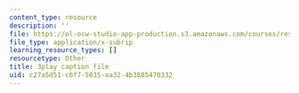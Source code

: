 ```yaml
---
content_type: resource
description: ''
file: https://ol-ocw-studio-app-production.s3.amazonaws.com/courses/res-ll-005-mathematics-of-big-data-and-machine-learning-january-iap-2020/c27a5d51c6f75035aa324b3885470332_hMUpevQzNzY.vtt
file_type: application/x-subrip
learning_resource_types: []
resourcetype: Other
title: 3play caption file
uid: c27a5d51-c6f7-5035-aa32-4b3885470332
---
```

